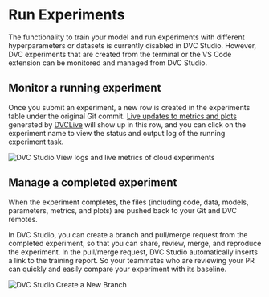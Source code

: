 # Run Experiments

The functionality to train your model and run experiments with different
hyperparameters or datasets is currently disabled in DVC Studio. However, DVC
experiments that are created from the terminal or the VS Code extension can be
monitored and managed from DVC Studio.

## Monitor a running experiment

Once you submit an experiment, a new row is created in the experiments table
under the original Git commit.
[Live updates to metrics and plots](/doc/studio/user-guide/experiments/live-metrics-and-plots)
generated by [DVCLive] will show up in this row, and you can click on the
experiment name to view the status and output log of the running experiment
task.

![DVC Studio View logs and live metrics of cloud experiments](/img/studio-cloud_exp_logs_and_live_metrics.gif)

## Manage a completed experiment

When the experiment completes, the files (including code, data, models,
parameters, metrics, and plots) are pushed back to your Git and DVC remotes.

In DVC Studio, you can create a branch and pull/merge request from the completed
experiment, so that you can share, review, merge, and reproduce the experiment.
In the pull/merge request, DVC Studio automatically inserts a link to the
training report. So your teammates who are reviewing your PR can quickly and
easily compare your experiment with its baseline.

![DVC Studio Create a New Branch](/img/studio-branch.gif)

[dvclive]: /doc/dvclive
